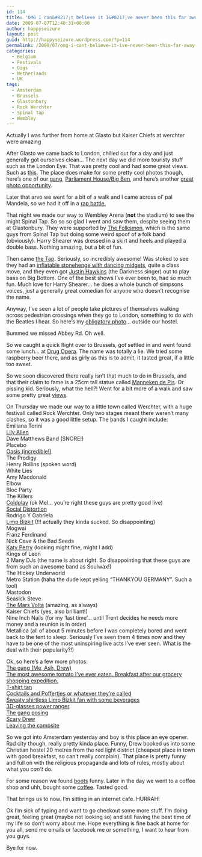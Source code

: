 ```yaml
---
id: 114
title: 'OMG I can&#8217;t believe it I&#8217;ve never been this far away from home'
date: 2009-07-07T12:40:31+00:00
author: happyseizure
layout: post
guid: http://happyseizure.wordpress.com/?p=114
permalink: /2009/07/omg-i-cant-believe-it-ive-never-been-this-far-away-from-home/
categories:
  - Belgium
  - Festivals
  - Gigs
  - Netherlands
  - UK
tags:
  - Amsterdam
  - Brussels
  - Glastonbury
  - Rock Werchter
  - Spinal Tap
  - Wembley
---
```

Actually I was further from home at Glasto but Kaiser Chiefs at werchter were amazing

After Glasto we came back to London, chilled out for a day and just generally got ourselves clean&#8230; The next day we did more touristy stuff such as the London Eye. That was pretty cool and had some great views. Such as [this](http://img.photobucket.com/albums/v236/mikezero/post%20glasto%20and%20werchter/IMG_0488.jpg). The place does make for some pretty cool photos though, here&#8217;s one of our [gang](http://img.photobucket.com/albums/v236/mikezero/post%20glasto%20and%20werchter/IMG_0492.jpg), [Parliament House/Big Ben](http://img.photobucket.com/albums/v236/mikezero/post%20glasto%20and%20werchter/IMG_0495.jpg), and here&#8217;s another [great photo opportunity](http://img.photobucket.com/albums/v236/mikezero/post%20glasto%20and%20werchter/IMG_0500.jpg).

Later that arvo we went for a bit of a walk and I came across ol&#8217; pal Mandela, so we had it off in a [rap battle.](http://img.photobucket.com/albums/v236/mikezero/post%20glasto%20and%20werchter/IMG_0502.jpg)

That night we made our way to Wembley Arena (**not** the stadium) to see the might Spinal Tap. So so so glad I went and saw them, despite seeing them at Glastonbury. They were supported by [The Folksmen](http://img.photobucket.com/albums/v236/mikezero/post%20glasto%20and%20werchter/IMG_0506.jpg), which is the same guys from Spinal Tap but doing some weird spoof of a folk band (obviously). Harry Shearer was dressed in a skirt and heels and played a double bass. Nothing amazing, but a bit of fun.

Then came [the Tap](http://img.photobucket.com/albums/v236/mikezero/post%20glasto%20and%20werchter/IMG_0514.jpg). Seriously, so incredibly awesome! Was stoked to see they had an [inflatable stonehenge with dancing midgets](http://img.photobucket.com/albums/v236/mikezero/post%20glasto%20and%20werchter/IMG_0529.jpg), quite a class move, and they even got [Justin Hawkins](http://img.photobucket.com/albums/v236/mikezero/post%20glasto%20and%20werchter/IMG_0532.jpg) (the Darkness singer) out to play bass on Big Bottom. One of the best shows I&#8217;ve ever been to, had so much fun. Much love for Harry Shearer&#8230; he does a whole bunch of simpsons voices, just a generally great comedian for anyone who doesn&#8217;t recognise the name.

Anyway, I&#8217;ve seen a lot of people take pictures of themselves walking across pedestrian crossings when they go to London, something to do with the Beatles I hear. So here&#8217;s my [obligatory photo](http://img.photobucket.com/albums/v236/mikezero/post%20glasto%20and%20werchter/IMG_0540.jpg)&#8230; outside our hostel.

Bummed we missed Abbey Rd. Oh well.

So we caught a quick flight over to Brussels, got settled in and went found some lunch&#8230; at [Drug Opera](http://img.photobucket.com/albums/v236/mikezero/post%20glasto%20and%20werchter/IMG_0546.jpg). The name was totally a lie. We tried some raspberry beer there, and as girly as this is to admit, it tasted great, if a little too sweet.

So we soon discovered there really isn&#8217;t that much to do in Brussels, and that their claim to fame is a 25cm tall statue called [Manneken de Pis](http://img.photobucket.com/albums/v236/mikezero/post%20glasto%20and%20werchter/IMG_0549.jpg). Or pissing kid. Seriously, what the hell?! Went for a bit more of a walk and saw some pretty great [views](http://img.photobucket.com/albums/v236/mikezero/post%20glasto%20and%20werchter/IMG_0551.jpg).

On Thursday we made our way to a little town called Werchter, with a huge festivall called Rock Werchter. Only two stages meant there weren&#8217;t many clashes, so it was a good little setup. The bands I caught include:  
Emiliana Torini  
[Lily Allen](http://img.photobucket.com/albums/v236/mikezero/post%20glasto%20and%20werchter/IMG_0563.jpg)  
Dave Matthews Band (SNORE!)  
Placebo  
[Oasis (incredible!)](http://img.photobucket.com/albums/v236/mikezero/post%20glasto%20and%20werchter/IMG_0585.jpg)  
The Prodigy  
Henry Rollins (spoken word)  
White Lies  
Amy Macdonald  
Elbow  
Bloc Party  
The Killers  
[Coldplay](http://img.photobucket.com/albums/v236/mikezero/post%20glasto%20and%20werchter/IMG_0647.jpg) (ok Mel&#8230; you&#8217;re right these guys are pretty good live)  
[Social Distortion](http://img.photobucket.com/albums/v236/mikezero/post%20glasto%20and%20werchter/IMG_0654.jpg)  
Rodrigo Y Gabriela  
[Limp Bizkit](http://img.photobucket.com/albums/v236/mikezero/post%20glasto%20and%20werchter/IMG_0660.jpg) (!!! actually they kinda sucked. So disappointing)  
Mogwai  
Franz Ferdinand  
Nick Cave & the Bad Seeds  
[Katy Perry](http://img.photobucket.com/albums/v236/mikezero/post%20glasto%20and%20werchter/IMG_0668.jpg) (looking might fine, might I add)  
Kings of Leon  
2 Many DJs (the name is about right. So disappointing that these guys are from such an awesome band as Soulwax!)  
The Hickey Underworld  
Metro Station (haha the dude kept yelling &#8220;THANKYOU GERMANY&#8221;. Such a tool)  
Mastodon  
Seasick Steve  
[The Mars Volta](http://img.photobucket.com/albums/v236/mikezero/post%20glasto%20and%20werchter/IMG_0691.jpg) (amazing, as always)  
Kaiser Chiefs (yes, also brilliant!)  
Nine Inch Nails (for my &#8216;last time&#8217;&#8230; until Trent decides he needs more money and a reunion is in order)  
Metallica (all of about 5 minutes before I was completely bored and went back to the tent to sleep. Seriously I&#8217;ve seen them 4 times now and they have to be one of the most uninspiring live acts I&#8217;ve ever seen. What is the deal with their popularity?!)

Ok, so here&#8217;s a few more photos:  
[The gang (Me, Ash, Drew)](http://img.photobucket.com/albums/v236/mikezero/post%20glasto%20and%20werchter/IMG_0583.jpg)  
[The most awesome tomato I&#8217;ve ever eaten. Breakfast after our grocery shopping expedition.](http://img.photobucket.com/albums/v236/mikezero/post%20glasto%20and%20werchter/IMG_0601.jpg)  
[T-shirt tan](http://img.photobucket.com/albums/v236/mikezero/post%20glasto%20and%20werchter/IMG_0602.jpg)  
[Cocktails and Poffertjes or whatever they&#8217;re called](http://img.photobucket.com/albums/v236/mikezero/post%20glasto%20and%20werchter/IMG_0604.jpg)  
[Sweaty shirtless Limp Bizkit fan with some beverages](http://img.photobucket.com/albums/v236/mikezero/post%20glasto%20and%20werchter/IMG_0655.jpg)  
[3D-glasses power ranger](http://img.photobucket.com/albums/v236/mikezero/post%20glasto%20and%20werchter/IMG_0686.jpg)  
[The gang posing](http://img.photobucket.com/albums/v236/mikezero/post%20glasto%20and%20werchter/IMG_0695.jpg)  
[Scary Drew](http://img.photobucket.com/albums/v236/mikezero/post%20glasto%20and%20werchter/IMG_0697.jpg)  
[Leaving the campsite](http://img.photobucket.com/albums/v236/mikezero/post%20glasto%20and%20werchter/IMG_0700.jpg)

So we got into Amsterdam yesterday and boy is this place an eye opener. Rad city though, really pretty kinda place. Funny, Drew booked us into some Christian hostel 20 metres from the red light district (cheapest place in town with good breakfast, so can&#8217;t really complain). That place is pretty funny and full on with the religious propaganda and lots of rules, mostly about what you _can&#8217;t_ do.

For some reason we found [boots](http://img.photobucket.com/albums/v236/mikezero/post%20glasto%20and%20werchter/IMG_0705.jpg) funny. Later in the day we went to a coffee shop and uhh, bought some [coffee](http://img.photobucket.com/albums/v236/mikezero/post%20glasto%20and%20werchter/IMG_0717.jpg). Tasted good.

That brings us to now. I&#8217;m sitting in an internet cafe. HURRAH!

Ok I&#8217;m sick of typing and want to go checkout some more stuff. I&#8217;m doing great, feeling great (maybe not looking so) and still having the best time of my life so don&#8217;t worry about me. Hope everything is fine back at home for you all, send me emails or facebook me or something, I want to hear from you guys.

Bye for now.